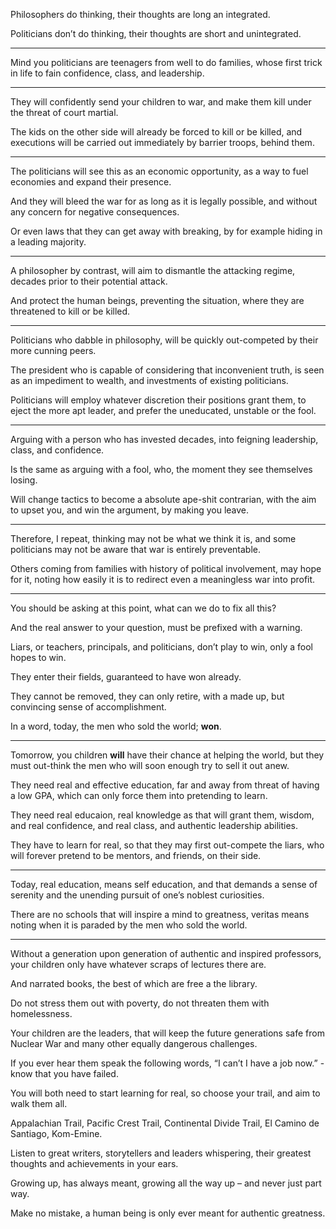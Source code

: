 Philosophers do thinking,
their thoughts are long an integrated.

Politicians don’t do thinking,
their thoughts are short and unintegrated.

---

Mind you politicians are teenagers from well to do families,
whose first trick in life to fain confidence, class, and leadership.

---

They will confidently send your children to war,
and make them kill under the threat of court martial.

The kids on the other side will already be forced to kill or be killed,
and executions will be carried out immediately by barrier troops, behind them.

---

The politicians will see this as an economic opportunity,
as a way to fuel economies and expand their presence.

And they will bleed the war for as long as it is legally possible,
and without any concern for negative consequences.

Or even laws that they can get away with breaking,
by for example hiding in a leading majority.

---

A philosopher by contrast, will aim to dismantle the attacking regime,
decades prior to their potential attack.

And protect the human beings, preventing the situation,
where they are threatened to kill or be killed.

---

Politicians who dabble in philosophy,
will be quickly out-competed by their more cunning peers.

The president who is capable of considering that inconvenient truth,
is seen as an impediment to wealth, and investments of existing politicians.

Politicians will employ whatever discretion their positions grant them,
to eject the more apt leader, and prefer the uneducated, unstable or the fool.

---

Arguing with a person who has invested decades,
into feigning leadership, class, and confidence.

Is the same as arguing with a fool,
who, the moment they see themselves losing.

Will change tactics to become a absolute ape-shit contrarian,
with the aim to upset you, and win the argument, by making you leave.

---

Therefore, I repeat, thinking may not be what we think it is,
and some politicians may not be aware that war is entirely preventable.

Others coming from families with history of political involvement,
may hope for it, noting how easily it is to redirect even a meaningless war into profit.

---

You should be asking at this point,
what can we do to fix all this?

And the real answer to your question,
must be prefixed with a warning.

Liars, or teachers, principals, and politicians, don’t play to win,
only a fool hopes to win.

They enter their fields,
guaranteed to have won already.

They cannot be removed,
they can only retire, with a made up, but convincing sense of accomplishment.

In a word, today,
the men who sold the world; __won__.

---

Tomorrow, you children __will__ have their chance at helping the world,
but they must out-think the men who will soon enough try to sell it out anew.

They need real and effective education, far and away from threat of having a low GPA,
which can only force them into pretending to learn.

They need real educaion, real knowledge as that will grant them,
wisdom, and real confidence, and real class, and authentic leadership abilities.

They have to learn for real, so that they may first out-compete the liars,
who will forever pretend to be mentors, and friends, on their side.

---

Today, real education, means self education,
and that demands a sense of serenity and the unending pursuit of one’s noblest curiosities.

There are no schools that will inspire a mind to greatness,
veritas means noting when it is paraded by the men who sold the world.

---

Without a generation upon generation of authentic and inspired professors,
your children only have whatever scraps of lectures there are.

And narrated books,
the best of which are free a the library.

Do not stress them out with poverty,
do not threaten them with homelessness.

Your children are the leaders,
that will keep the future generations safe from Nuclear War and many other equally dangerous challenges.

If you ever hear them speak the following words,
“I can’t I have a job now.” - know that you have failed.

You will both need to start learning for real,
so choose your trail, and aim to walk them all.

Appalachian Trail, Pacific Crest Trail, Continental Divide Trail,
El Camino de Santiago, Kom-Emine.

Listen to great writers, storytellers and leaders whispering,
their greatest thoughts and achievements in your ears.

Growing up, has always meant,
growing all the way up – and never just part way.

Make no mistake,
a human being is only ever meant for authentic greatness.
